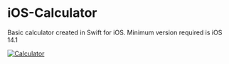 # iOS-Calculator

Basic calculator created in Swift for iOS. Minimum version required is iOS 14.1

<a href='https://postimg.cc/62bmXfS2' target='_blank'><img src='https://i.postimg.cc/fyMnYHfK/Calculator.png' border='0' alt='Calculator'/></a>
